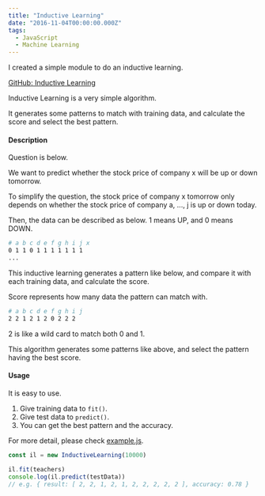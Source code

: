 ```yaml
---
title: "Inductive Learning"
date: "2016-11-04T00:00:00.000Z"
tags:
  - JavaScript
  - Machine Learning
---
```


I created a simple module to do an inductive learning.

[GitHub: Inductive Learning](https://github.com/saitoxu/ml-kitchen-sink/tree/master/01-inductive-learning)

Inductive Learning is a very simple algorithm.

It generates some patterns to match with training data,
and calculate the score and select the best pattern.

#### **Description**

Question is below.

We want to predict whether the stock price of company x will be up or down tomorrow.

To simplify the question, the stock price of company x tomorrow
only depends on whether the stock price of company a, ..., j is up or down today.

Then, the data can be described as below.
1 means UP, and 0 means DOWN.

```sh
# a b c d e f g h i j x
0 1 1 0 1 1 1 1 1 1 1
...
```

This inductive learning generates a pattern like below,
and compare it with each training data,
and calculate the score.

Score represents how many data the pattern can match with.

```sh
# a b c d e f g h i j
2 2 1 2 1 2 0 2 2 2
```

2 is like a wild card to match both 0 and 1.

This algorithm generates some patterns like above,
and select the pattern having the best score.

#### **Usage**

It is easy to use.

1. Give training data to `fit()`.
2. Give test data to `predict()`.
3. You can get the best pattern and the accuracy.

For more detail, please check [example.js](https://github.com/saitoxu/ml-kitchen-sink/blob/master/01-inductive-learning/example.js).

```js
const il = new InductiveLearning(10000)

il.fit(teachers)
console.log(il.predict(testData))
// e.g. { result: [ 2, 2, 1, 2, 1, 2, 2, 2, 2, 2 ], accuracy: 0.78 }
```
